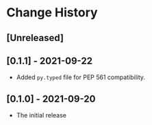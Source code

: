 # Change History

## [Unreleased]

## [0.1.1] - 2021-09-22

* Added `py.typed` file for PEP 561 compatibility.

## [0.1.0] - 2021-09-20

* The initial release
